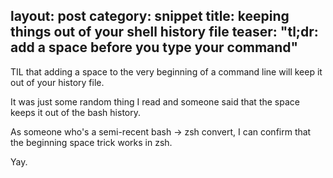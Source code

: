 layout: post
category: snippet
title: keeping things out of your shell history file
teaser: "tl;dr: add a space before you type your command"
---

TIL that adding a space to the very beginning of a command line will keep it out of your history file.

It was just some random thing I read and someone said that the space keeps it out of the bash history.

As someone who's a semi-recent bash -> zsh convert, I can confirm that the beginning space trick works in zsh.

Yay.